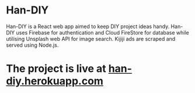 # Han-DIY
Han-DIY is a React web app aimed to keep DIY project ideas handy. Han-DIY uses Firebase for authentication and Cloud FireStore for database while utilising Unsplash web API for image search. Kijiji ads are scraped and served using Node.js. 

# The project is live at [han-diy.herokuapp.com](http://han-diy.herokuapp.com/)
